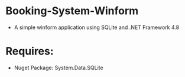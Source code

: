 # Booking-System-Winform
- A simple winform application using SQLite and .NET Framework 4.8
# Requires:
- Nuget Package: System.Data.SQLite
